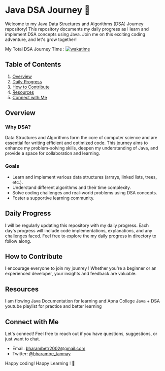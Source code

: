 # Java DSA Journey 🚀

 Welcome to my Java Data Structures and Algorithms (DSA) Journey repository! This repository documents my daily progress as I learn and implement DSA concepts using Java. Join me on this exciting coding adventure, and let's grow together!

My Total DSA Journey Time : [![wakatime](https://wakatime.com/badge/user/018bafed-988f-4a8f-9158-c0465ae00d92/project/018cce1a-d5d6-4c95-a642-029ec8787d4b.svg)](https://wakatime.com/badge/user/018bafed-988f-4a8f-9158-c0465ae00d92/project/018cce1a-d5d6-4c95-a642-029ec8787d4b)
 ## Table of Contents

 1. [Overview](#overview)
 2. [Daily Progress](#daily-progress)
 3. [How to Contribute](#how-to-contribute)
 4. [Resources](#resources)
 5. [Connect with Me](#connect-with-me)

 ## Overview

 ### Why DSA?

 Data Structures and Algorithms form the core of computer science and are essential for writing efficient and optimized code. This journey aims to enhance my problem-solving skills, deepen my understanding of Java, and provide a space for collaboration and learning.

 ### Goals

 - Learn and implement various data structures (arrays, linked lists, trees, etc.).
 - Understand different algorithms and their time complexity.
 - Solve coding challenges and real-world problems using DSA concepts.
 - Foster a supportive learning community.

 ## Daily Progress

 I will be regularly updating this repository with my daily progress. Each day's progress will include code implementations, explanations, and any challenges faced. Feel free to explore the my daily progress in directory to follow along.

 ## How to Contribute

 I encourage everyone to join my jounrey ! Whether you're a beginner or an experienced developer, your insights and feedback are valuable.

 ## Resources

 I am flowing Java Documentation for learning and Apna College Java + DSA youtube playlist for practice and better learning 

 ## Connect with Me

 Let's connect! Feel free to reach out if you have questions, suggestions, or just want to chat.

 - Email: bharambetr2002@gmail.com
 - Twitter: [@bharambe_tanmay](https://twitter.com/bharambe_tanmay)

 Happy coding! Happy Learning ! 🚀
